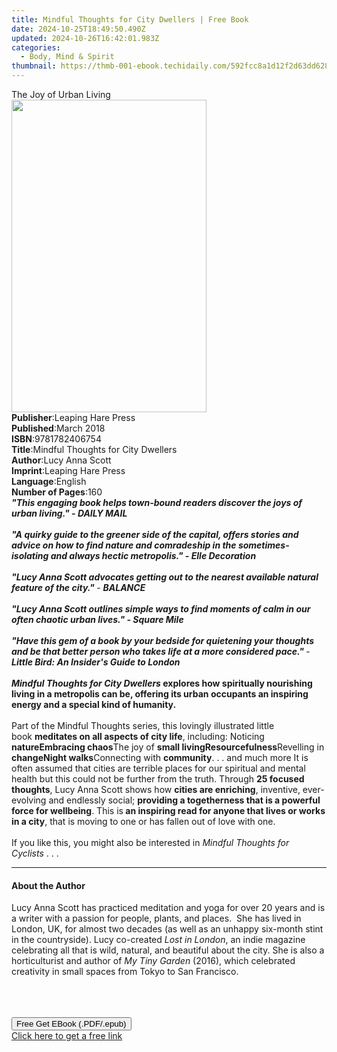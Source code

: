 ```yaml
---
title: Mindful Thoughts for City Dwellers | Free Book
date: 2024-10-25T18:49:50.490Z
updated: 2024-10-26T16:42:01.983Z
categories:
  - Body, Mind & Spirit
thumbnail: https://thmb-001-ebook.techidaily.com/592fcc8a1d12f2d63dd628820a0aed7b84ff44eff9abc8ee69292a2afcbcbea6.jpg
---
```

<main id="book-container">
  <div class="flex flex-col">
    <div class="book-brief flex-1 py-6 px-4 sm:p-6 md:py-10 md:px-8">
      <!-- brief-->
      <div class="book-brief-main">The Joy of Urban Living</div>
    </div>
    <div
      class="book-meta-info flex-1 grid gap-4 col-start-1 col-end-3 row-start-1 sm:mb-6 sm:grid-cols-4 lg:gap-6 lg:col-start-2 lg:row-end-6 lg:row-span-6 lg:mb-0"
    >
      <div
        class="book-meta-info-left place-content-center mt-4 p-4 text-sm leading-6 col-start-2 col-span-2 dark:text-slate-400"
      >
        <img
          class="w-full h-500 object-cover rounded-lg sm:h-255 sm:col-span-2 lg:col-span-full"
          src="https://img-001-ebook.techidaily.com/831391781d7598e780db867ed5a455e79a8ea0a0ae2b887580a84df82d35901e.jpg"
          alt=""
          width="312"
          height="500"
        />
      </div>
      <div
        class="book-meta-info-right mt-2 col-start-1 row-start-2 col-span-3 self-center"
      >
        <!-- meta data  -->
        <div class="flex flex-col px-4 md:px-8">
          <div class="flex-1">
            <strong>Publisher</strong>:<span class="px-2"
              >Leaping Hare Press</span
            >
          </div>
          <div class="flex-1">
            <strong>Published</strong>:<span class="px-2">March 2018</span>
          </div>
          <div class="flex-1">
            <strong>ISBN</strong>:<span class="px-2">9781782406754</span>
          </div>
          <div class="flex-1">
            <strong>Title</strong>:<span class="px-2"
              >Mindful Thoughts for City Dwellers</span
            >
          </div>
          <div class="flex-1">
            <strong>Author</strong>:<span class="px-2">Lucy Anna Scott</span>
          </div>
          <div class="flex-1">
            <strong>Imprint</strong>:<span class="px-2"
              >Leaping Hare Press</span
            >
          </div>
          <div class="flex-1">
            <strong>Language</strong>:<span class="px-2">English</span>
          </div>
          <div class="flex-1">
            <strong>Number of Pages</strong>:<span class="px-2">160</span>
          </div>
        </div>
      </div>
    </div>
    <div class="book-description flex-1 py-6 px-4 sm:p-6 md:py-10 md:px-8">
      <div class="book-description-main">
        <div accordion-content="" id="description">
          <i
            ><b
              >"This engaging book helps town-bound readers discover the joys of
              urban living."</b
            ></i
          ><i
            ><b>
              - DAILY MAIL<br /><br />
              "A quirky guide to the greener side of the capital, offers stories
              and advice on how to find nature and comradeship in the
              sometimes-isolating and always hectic metropolis." - Elle
              Decoration<br /><br />
              "Lucy Anna Scott advocates getting out to the nearest available
              natural feature of the city."
            </b></i
          >-
          <i
            ><b
              >BALANCE<br /><br />
              "Lucy Anna Scott outlines simple ways to find moments of calm in
              our often chaotic urban lives." - Square Mile
            </b></i
          ><br /><br /><i><b>"</b></i
          ><i
            ><b
              >Have this gem of a book by your bedside for quietening your
              thoughts and be that better person who takes life at a more
              considered pace."
            </b></i
          >- <i><b>Little Bird: An Insider's Guide to London </b></i
          ><br /><br /><b
            ><i>Mindful Thoughts for City Dwellers </i>explores how spiritually
            nourishing living in a metropolis can be, offering its urban
            occupants an inspiring energy and a special kind of humanity.</b
          ><br /><br />
          Part of the Mindful Thoughts series, this lovingly illustrated little
          book&nbsp;<b>meditates on all aspects of city life</b>, including:
          Noticing <b>nature</b><b>Embracing chaos</b>The joy of
          <b>small living</b><b>Resourcefulness</b>Revelling in <b>change</b
          ><b>Night walks</b>Connecting with <b>community</b>. . . and much more
          It is often assumed that cities are terrible places for our spiritual
          and mental health but this could not be further from the truth.
          Through <b>25 focused thoughts</b>, Lucy Anna Scott shows how
          <b>cities are enriching</b>, inventive, ever-evolving and endlessly
          social;
          <b>providing a togetherness that is a powerful force for wellbeing</b
          >. This is<b>
            an inspiring read for anyone that lives or works in a city</b
          >, that is moving to one or has fallen out of love with one.<br /><br />
          If you like this, you might also be interested in&nbsp;<i
            >Mindful Thoughts for Cyclists</i
          >&nbsp;. . .
        </div>
        <div class="accordion-fader"></div>
      </div>
    </div>
    <div class="book-excerpts flex-1 py-6 px-4 sm:p-6 md:py-10 md:px-8">
      <!-- excerpts-->
      <div class="book-excerpts-main">
        <hr />
        <h4 class="placeholder placeholder-heading">
          <span>About the Author</span>
        </h4>
        <p></p>
        <p>
          Lucy Anna Scott has practiced meditation and yoga for over 20 years
          and is a writer with a passion for people, plants, and places.
          &nbsp;She has lived in London, UK, for almost two decades (as well as
          an unhappy six-month stint in the countryside). Lucy
          co-created&nbsp;<i>Lost in London</i>, an indie magazine celebrating
          all that is wild, natural, and beautiful about the city. She is also a
          horticulturist and author of <i>My Tiny Garden</i>&nbsp;(2016), which
          celebrated creativity in small spaces from Tokyo to San Francisco.<br /><br /><br />
          &nbsp;
        </p>
        <p></p>
      </div>
    </div>
    <div
      class="book-about-author flex-1 py-6 px-4 sm:p-6 md:py-10 md:px-8"
    ></div>
    <div class="book-free-get flex-1 py-6 px-4 sm:p-6 md:py-10 md:px-8">
      <button
        id="btn-free-get"
        class="bg-blue-500 hover:bg-blue-700 text-white font-bold py-2 px-4 rounded"
      >
        Free Get EBook (.PDF/.epub)
      </button>
      <div id="countdown-display" class="px-2 text-lg mt-2"></div>
      <a
        id="free-link"
        class="hidden bg-blue-500 hover:bg-blue-700 text-white font-bold py-2 px-4 rounded"
        href="https://www.ebooks.com/en-us/book/210199446/mindful-thoughts-for-city-dwellers/lucy-anna-scott/"
        target="_blank"
        >Click here to get a free link</a
      >
    </div>
    <script>
      let countdownTime = 0;
      let countdownInterval = null;
      document
        .getElementById('btn-free-get')
        .addEventListener('click', startCountdown);
      function startCountdown() {
        countdownTime = new Date().getTime() + 60000 * 3;
        countdownInterval = setInterval(updateCountdown, 1000);
        document.getElementById('btn-free-get').disabled = true;
        document
          .getElementById('btn-free-get')
          .classList.add('bg-gray-500', 'cursor-not-allowed');
      }
      function updateCountdown() {
        let currentTime = new Date().getTime();
        let timeLeft = countdownTime - currentTime;
        let secondsLeft = Math.floor(timeLeft / 1000);
        document.getElementById('countdown-display').innerHTML =
          `Remaining time: ${secondsLeft} seconds.`;
        if (secondsLeft <= 0) {
          clearInterval(countdownInterval);
          document.getElementById('btn-free-get').classList.add('hidden');
          document.getElementById('free-link').classList.remove('hidden');
          document.getElementById('countdown-display').innerHTML = '';
        }
      }
    </script>
  </div>
</main>

<ins class="adsbygoogle"
      style="display:block"
      data-ad-client="ca-pub-7571918770474297"
      data-ad-slot="8358498916"
      data-ad-format="auto"
      data-full-width-responsive="true"></ins>
    